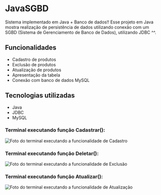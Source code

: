 # JavaSGBD
Sistema implementado em Java + Banco de dados!!
Esse projeto em Java mostra realização de persistência de dados utilizando conexão com um SGBD (Sistema de Gerenciamento de Banco de Dados), utilizando JDBC ^^.

## Funcionalidades

- Cadastro de produtos
- Exclusão de produtos
- Atualização de produtos
- Apresentação da tabela
- Conexão com banco de dados MySQL

## Tecnologias utilizadas

- Java
- JDBC
- MySQL

### Terminal executando função Cadastrar():
![Foto do terminal executando a funcionalidade de Cadastro](https://github.com/user-attachments/assets/cbd1d1da-dffa-4f33-8410-b7407ede0bfd)

### Terminal executando função Deletar():
![Foto do terminal executando a funcionalidade de Exclusão](https://github.com/user-attachments/assets/fa834e43-664a-41f7-bde4-a35cf4829f17)

### Terminal executando função Atualizar():
![Foto do terminal executando a funcionalidade de Atualização](https://github.com/user-attachments/assets/ea2d763a-f4bc-436d-be2d-48e57ee902f4)




